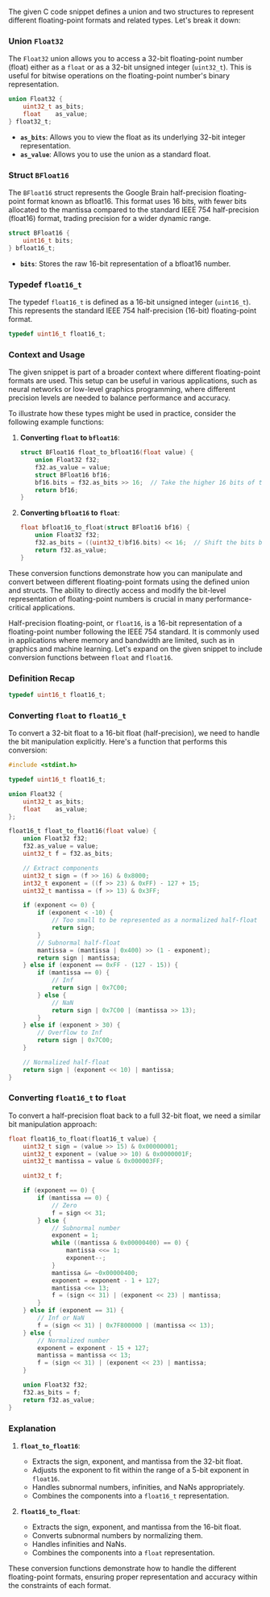 The given C code snippet defines a union and two structures to represent different floating-point formats and related types. Let's break it down:

### Union `Float32`
The `Float32` union allows you to access a 32-bit floating-point number (float) either as a `float` or as a 32-bit unsigned integer (`uint32_t`). This is useful for bitwise operations on the floating-point number's binary representation.

```c
union Float32 {
    uint32_t as_bits;
    float    as_value;
} float32_t;
```

- **`as_bits`**: Allows you to view the float as its underlying 32-bit integer representation.
- **`as_value`**: Allows you to use the union as a standard float.

### Struct `BFloat16`
The `BFloat16` struct represents the Google Brain half-precision floating-point format known as bfloat16. This format uses 16 bits, with fewer bits allocated to the mantissa compared to the standard IEEE 754 half-precision (float16) format, trading precision for a wider dynamic range.

```c
struct BFloat16 {
    uint16_t bits;
} bfloat16_t;
```

- **`bits`**: Stores the raw 16-bit representation of a bfloat16 number.

### Typedef `float16_t`
The typedef `float16_t` is defined as a 16-bit unsigned integer (`uint16_t`). This represents the standard IEEE 754 half-precision (16-bit) floating-point format.

```c
typedef uint16_t float16_t;
```

### Context and Usage
The given snippet is part of a broader context where different floating-point formats are used. This setup can be useful in various applications, such as neural networks or low-level graphics programming, where different precision levels are needed to balance performance and accuracy.

To illustrate how these types might be used in practice, consider the following example functions:

1. **Converting `float` to `bfloat16`**:
    ```c
    struct BFloat16 float_to_bfloat16(float value) {
        union Float32 f32;
        f32.as_value = value;
        struct BFloat16 bf16;
        bf16.bits = f32.as_bits >> 16;  // Take the higher 16 bits of the float32 representation
        return bf16;
    }
    ```

2. **Converting `bfloat16` to `float`**:
    ```c
    float bfloat16_to_float(struct BFloat16 bf16) {
        union Float32 f32;
        f32.as_bits = ((uint32_t)bf16.bits) << 16;  // Shift the bits back to their original position
        return f32.as_value;
    }
    ```

These conversion functions demonstrate how you can manipulate and convert between different floating-point formats using the defined union and structs. The ability to directly access and modify the bit-level representation of floating-point numbers is crucial in many performance-critical applications.

Half-precision floating-point, or `float16`, is a 16-bit representation of a floating-point number following the IEEE 754 standard. It is commonly used in applications where memory and bandwidth are limited, such as in graphics and machine learning. Let's expand on the given snippet to include conversion functions between `float` and `float16`.

### Definition Recap
```c
typedef uint16_t float16_t;
```

### Converting `float` to `float16_t`
To convert a 32-bit float to a 16-bit float (half-precision), we need to handle the bit manipulation explicitly. Here's a function that performs this conversion:

```c
#include <stdint.h>

typedef uint16_t float16_t;

union Float32 {
    uint32_t as_bits;
    float    as_value;
};

float16_t float_to_float16(float value) {
    union Float32 f32;
    f32.as_value = value;
    uint32_t f = f32.as_bits;

    // Extract components
    uint32_t sign = (f >> 16) & 0x8000;
    int32_t exponent = ((f >> 23) & 0xFF) - 127 + 15;
    uint32_t mantissa = (f >> 13) & 0x3FF;

    if (exponent <= 0) {
        if (exponent < -10) {
            // Too small to be represented as a normalized half-float
            return sign;
        }
        // Subnormal half-float
        mantissa = (mantissa | 0x400) >> (1 - exponent);
        return sign | mantissa;
    } else if (exponent == 0xFF - (127 - 15)) {
        if (mantissa == 0) {
            // Inf
            return sign | 0x7C00;
        } else {
            // NaN
            return sign | 0x7C00 | (mantissa >> 13);
        }
    } else if (exponent > 30) {
        // Overflow to Inf
        return sign | 0x7C00;
    }

    // Normalized half-float
    return sign | (exponent << 10) | mantissa;
}
```

### Converting `float16_t` to `float`
To convert a half-precision float back to a full 32-bit float, we need a similar bit manipulation approach:

```c
float float16_to_float(float16_t value) {
    uint32_t sign = (value >> 15) & 0x00000001;
    uint32_t exponent = (value >> 10) & 0x0000001F;
    uint32_t mantissa = value & 0x000003FF;

    uint32_t f;

    if (exponent == 0) {
        if (mantissa == 0) {
            // Zero
            f = sign << 31;
        } else {
            // Subnormal number
            exponent = 1;
            while ((mantissa & 0x00000400) == 0) {
                mantissa <<= 1;
                exponent--;
            }
            mantissa &= ~0x00000400;
            exponent = exponent - 1 + 127;
            mantissa <<= 13;
            f = (sign << 31) | (exponent << 23) | mantissa;
        }
    } else if (exponent == 31) {
        // Inf or NaN
        f = (sign << 31) | 0x7F800000 | (mantissa << 13);
    } else {
        // Normalized number
        exponent = exponent - 15 + 127;
        mantissa = mantissa << 13;
        f = (sign << 31) | (exponent << 23) | mantissa;
    }

    union Float32 f32;
    f32.as_bits = f;
    return f32.as_value;
}
```

### Explanation
1. **`float_to_float16`**:
    - Extracts the sign, exponent, and mantissa from the 32-bit float.
    - Adjusts the exponent to fit within the range of a 5-bit exponent in `float16`.
    - Handles subnormal numbers, infinities, and NaNs appropriately.
    - Combines the components into a `float16_t` representation.

2. **`float16_to_float`**:
    - Extracts the sign, exponent, and mantissa from the 16-bit float.
    - Converts subnormal numbers by normalizing them.
    - Handles infinities and NaNs.
    - Combines the components into a `float` representation.

These conversion functions demonstrate how to handle the different floating-point formats, ensuring proper representation and accuracy within the constraints of each format.
